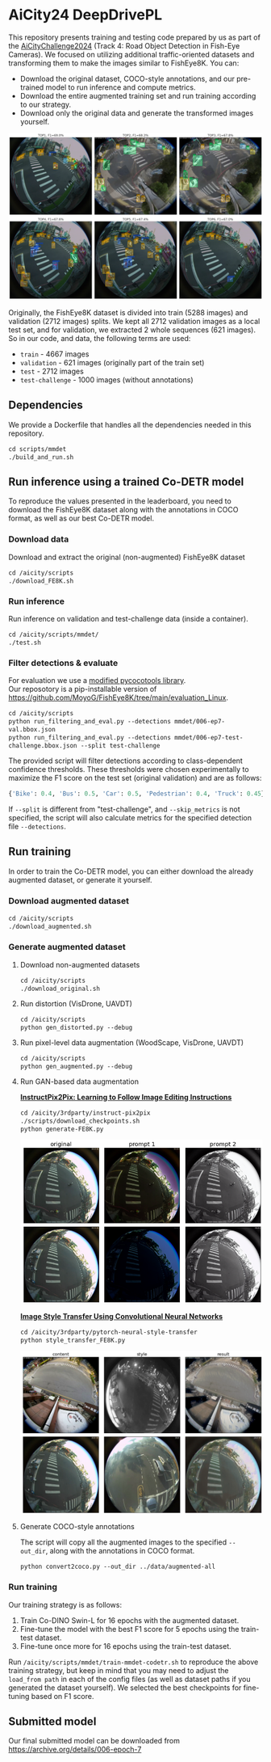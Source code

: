 # AiCity24 DeepDrivePL

This repository presents training and testing code prepared by us as part of the [AiCityChallenge2024](https://www.aicitychallenge.org) (Track 4: Road Object Detection in Fish-Eye Cameras).
We focused on utilizing additional traffic-oriented datasets and transforming them to make the images similar to FishEye8K. You can:
- Download the original dataset, COCO-style annotations, and our pre-trained model to run inference and compute metrics.
- Download the entire augmented training set and run training according to our strategy.
- Download only the original data and generate the transformed images yourself.

<p align="center">
  <img src="images/res-val-TOP-6.png" alt="TOP6"/>
</p>

Originally, the FishEye8K dataset is divided into train (5288 images) and validation (2712 images) splits. We kept all 2712 validation images as a local test set, and for validation, we extracted 2 whole sequences (621 images). So in our code, and data, the following terms are used: 
- `train` - 4667 images
- `validation` - 621 images (originally part of the train set)
- `test` - 2712 images
- `test-challenge` - 1000 images (without annotations)


## Dependencies

We provide a Dockerfile that handles all the dependencies needed in this repository.
```console
cd scripts/mmdet
./build_and_run.sh
```


## Run inference using a trained Co-DETR model

To reproduce the values presented in the leaderboard, you need to download the FishEye8K dataset along with the annotations in COCO format, as well as our best Co-DETR model.


### Download data

Download and extract the original (non-augmented) FishEye8K dataset
   ```console
   cd /aicity/scripts
   ./download_FE8K.sh
   ```


### Run inference

Run inference on validation and test-challenge data (inside a container). 
```console
cd /aicity/scripts/mmdet/
./test.sh
```


### Filter detections & evaluate

For evaluation we use a [modified pycocotools library](https://github.com/deepdrivepl/FE8K-eval).\
Our reposotory is a pip-installable version of https://github.com/MoyoG/FishEye8K/tree/main/evaluation_Linux.

```console
cd /aicity/scripts
python run_filtering_and_eval.py --detections mmdet/006-ep7-val.bbox.json
python run_filtering_and_eval.py --detections mmdet/006-ep7-test-challenge.bbox.json --split test-challenge
```
The provided script will filter detections according to class-dependent confidence thresholds. These thresholds were chosen experimentally to maximize the F1 score on the test set (original validation) and are as follows: 
```python
{'Bike': 0.4, 'Bus': 0.5, 'Car': 0.5, 'Pedestrian': 0.4, 'Truck': 0.45}
```
If `--split` is different from "test-challenge", and `--skip_metrics` is not specified, the script will also calculate metrics for the specified detection file `--detections`.


## Run training

In order to train the Co-DETR model, you can either download the already augmented dataset, or generate it yourself.


### Download augmented dataset

```console
cd /aicity/scripts
./download_augmented.sh
```


### Generate augmented dataset

1. Download non-augmented datasets
   ```console
   cd /aicity/scripts
   ./download_original.sh
   ```
3. Run distortion (VisDrone, UAVDT)
   ```console
   cd /aicity/scripts
   python gen_distorted.py --debug
   ```
4. Run pixel-level data augmentation (WoodScape, VisDrone, UAVDT)
   ```console
   cd /aicity/scripts
   python gen_augmented.py --debug
   ```
5. Run GAN-based data augmentation

   [**InstructPix2Pix: Learning to Follow Image Editing Instructions**](https://github.com/timothybrooks/instruct-pix2pix)
   ```console
   cd /aicity/3rdparty/instruct-pix2pix
   ./scripts/download_checkpoints.sh
   python generate-FE8K.py
   ```
   <img src="images/train-aug-FE8K-pix2pix-v2.png" alt="pix2pix" width="600"/>

   
   [**Image Style Transfer Using Convolutional Neural Networks**](https://github.com/gordicaleksa/pytorch-neural-style-transfer)
   ```console
   cd /aicity/3rdparty/pytorch-neural-style-transfer
   python style_transfer_FE8K.py
   ```
   <img src="images/train-aug-FE8K.png" alt="style transfer" width="600"/>
   
   
3. Generate COCO-style annotations

   The script will copy all the augmented images to the specified `--out_dir`, along with the annotations in COCO format. 
   ```console
   python convert2coco.py --out_dir ../data/augmented-all
   ```

   
### Run training

Our training strategy is as follows:
1. Train Co-DINO Swin-L for 16 epochs with the augmented dataset.
2. Fine-tune the model with the best F1 score for 5 epochs using the train-test dataset.
3. Fine-tune once more for 16 epochs using the train-test dataset.

Run `/aicity/scripts/mmdet/train-mmdet-codetr.sh` to reproduce the above training strategy, but keep in mind that you may need to adjust the `load_from path` in each of the config files (as well as dataset paths if you generated the dataset yourself). We selected the best checkpoints for fine-tuning based on F1 score.

## Submitted model

Our final submitted model can be downloaded from https://archive.org/details/006-epoch-7

